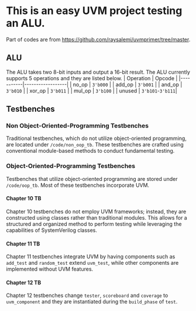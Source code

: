 # This is an easy UVM project testing an ALU.
Part of codes are from https://github.com/raysalemi/uvmprimer/tree/master.

## ALU
The ALU takes two 8-bit inputs and output a 16-bit result. The ALU currently supports 5 operations and they are listed below.
| Operation | Opcode           |
|-----------|------------------|
| no_op     | `3'b000`         |
| add_op    | `3'b001`         |
| and_op    | `3'b010`         |
| xor_op    | `3'b011`         |
| mul_op    | `3'b100`         |
| unused    | `3'b101`-`3'b111`|

## Testbenches

### Non Object-Oriented-Programming Testbenches

Traditional testbenches, which do not utilize object-oriented programming, are located under `/code/non_oop_tb`. These testbenches are crafted using conventional module-based methods to conduct fundamental testing.

### Object-Oriented-Programming Testbenches


Testbenches that utilize object-oriented programming are stored under `/code/oop_tb`. Most of these testbenches incorporate UVM.

#### Chapter 10 TB
Chapter 10 testbenches do not employ UVM frameworks; instead, they are constructed using classes rather than traditional modules. This allows for a structured and organized method to perform testing while leveraging the capabilities of SystemVerilog classes.

#### Chapter 11 TB
Chapter 11 testbenches integrate UVM by having components such as `add_test` and `random_test` extend `uvm_test`, while other components are implemented without UVM features.

#### Chapter 12 TB

Chapter 12 testbenches change `tester`, `scoreboard` and `coverage` to `uvm_component` and they are instantiated during the `build_phase` of `test`.